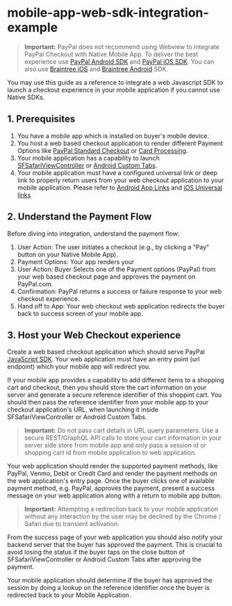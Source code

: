 # mobile-app-web-sdk-integration-example


> **Important:** PayPal does not recommend using Webview to integrate PayPal Checkout with Native Mobile App. To deliver the best experience use [PayPal Android SDK](https://developer.paypal.com/docs/checkout/advanced/android/) and [PayPal iOS SDK](https://developer.paypal.com/docs/checkout/advanced/ios/). You can also use [Braintree iOS](https://developer.paypal.com/braintree/docs/guides/client-sdk/setup/ios/v5) and  [Braintree Android](https://developer.paypal.com/braintree/docs/guides/client-sdk/setup/android/v3) SDK.


You may use this guide as a reference to integrate a web Javascript SDK to launch a checkout experience in your mobile application if you cannot use Native SDKs. 

## 1. Prerequisites
1. You have a mobile app which is installed on buyer's mobile device.
2. You host a web based checkout application to render different Payment Options like [PayPal Standard Checkout](https://developer.paypal.com/studio/checkout/standard) or [Card Processing](https://developer.paypal.com/studio/checkout/advanced).
2. Your mobile application has a capability to launch [SFSafariViewController](https://developer.apple.com/documentation/safariservices/sfsafariviewcontroller) or [Android Custom Tabs](https://developer.chrome.com/docs/android/custom-tabs).
3. Your mobile application must have a configured universal link or deep link to properly return users from your web checkout application to your mobile application. Please refer to [Android App Links](https://developer.android.com/training/app-links) and [iOS Universal links](https://developer.apple.com/ios/universal-links/)

## 2. Understand the Payment Flow
Before diving into integration, understand the payment flow:

1. User Action: The user initiates a checkout (e.g., by clicking a "Pay" button on your Native Mobile App).
2. Payment Options: Your app renders your
3. User Action: Buyer Selects one of the Payment options (PayPal) from your web based checkout page and approves the payment on PayPal.com.
4. Confirmation: PayPal returns a success or failure response to your web checkout experience.
5. Hand off to App: Your web checkout web application redirects the buyer back to success screen of your mobile app.

## 3. Host your Web Checkout experience
Create a web based checkout application which should serve PayPal [JavaScript SDK](/sdk/js). Your web application must have an entry point (url endpoint) which your mobile app will redirect you.

If your mobile app provides a capability to add different items to a shopping cart and checkout, then you should store the cart information on your server and generate a secure reference identifier of this shoppint cart. You should then pass the reference identifier from your mobile app to your checkout application's URL, when launching it inside  SFSafariViewController or Android Custom Tabs.

> **Important:** Do not pass cart details in URL query parameters. Use a secure REST/GraphQL API calls to store your cart information in your server side store from mobile app and only pass a session id or shopping cart id from mobile application to web application.

Your web application should render the supported payment methods, like PayPal, Venmo, Debit or Credit Card and render the payment methods on the web application's entry page.
Once the buyer clicks one of available payment method, e.g. PayPal, approves the payment, present a success message on your web application along with a return to mobile app button.

> **Important:** Attempting a redirection back to your mobile application without any interaction by the user may be declined by the Chrome / Safari due to transient activation. 

From the success page of your web application you should also notify your backend server that the buyer has approved the payment. This is crucial to avoid losing the status if the buyer taps on the close button of SFSafariViewController or Android Custom Tabs after approving the payment.

Your mobile application should determine if the buyer has approved the session by doing a lookup on the reference identifier once the buyer is redirected back to your Mobile Application. 
